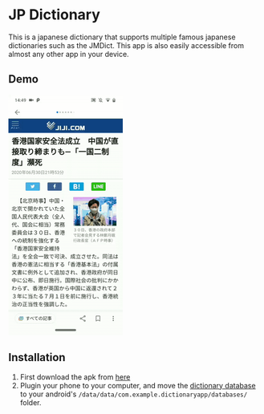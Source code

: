 # JP Dictionary
This is a japanese dictionary that supports multiple famous japanese dictionaries such as the JMDict. This app is also easily accessible from almost any other app in your device. 

## Demo
![](screenshots/demo.gif)

## Installation
1. First download the apk from [here]()
2. Plugin your phone to your computer, and move the [dictionary database](http://www.mediafire.com/file/o5ugdfkjt5njfxo/dict.db/file) to your android's `/data/data/com.example.dictionaryapp/databases/` folder.
   

   